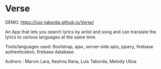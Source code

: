 # Verse
DEMO: https://luis-taborda.github.io/Verse/

An App that lets you search lyrics by artist and song and can translate the lyrics to various languages at the same time.

Tools/languages used: 
Bootstrap, ajax, server-side apis, jquery, firebase authentication, firebase database.

Authors : 
Marvin Lara, Keshna Rana, Luis Taborda, Melody Ulloa
